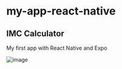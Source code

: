 # my-app-react-native

## IMC Calculator

My first app with React Native and Expo

![image](https://user-images.githubusercontent.com/7644111/228409657-138351dc-587b-437f-a372-4bf0d5c4af40.png)
